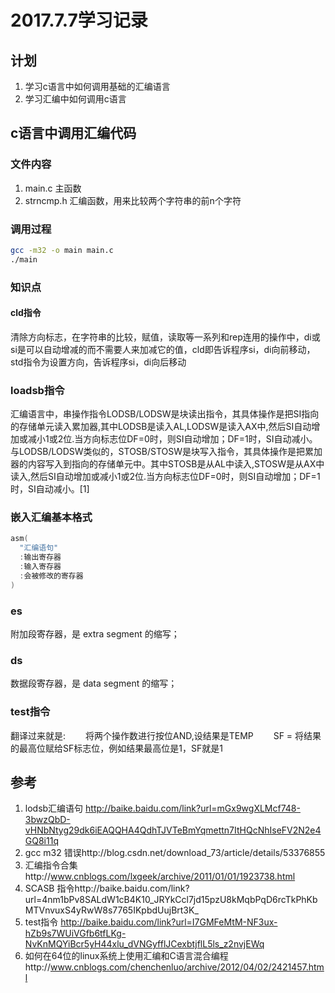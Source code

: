 # 2017.7.7学习记录
## 计划
1. 学习c语言中如何调用基础的汇编语言
2. 学习汇编中如何调用c语言

## c语言中调用汇编代码
### 文件内容
1. main.c 主函数
2. strncmp.h 汇编函数，用来比较两个字符串的前n个字符

### 调用过程
```bash
gcc -m32 -o main main.c
./main
```
### 知识点

#### cld指令
清除方向标志，在字符串的比较，赋值，读取等一系列和rep连用的操作中，di或si是可以自动增减的而不需要人来加减它的值，cld即告诉程序si，di向前移动，std指令为设置方向，告诉程序si，di向后移动
### loadsb指令
汇编语言中，串操作指令LODSB/LODSW是块读出指令，其具体操作是把SI指向的存储单元读入累加器,其中LODSB是读入AL,LODSW是读入AX中,然后SI自动增加或减小1或2位.当方向标志位DF=0时，则SI自动增加；DF=1时，SI自动减小。
与LODSB/LODSW类似的，STOSB/STOSW是块写入指令，其具体操作是把累加器的内容写入到指向的存储单元中。其中STOSB是从AL中读入,STOSW是从AX中读入,然后SI自动增加或减小1或2位.当方向标志位DF=0时，则SI自动增加；DF=1时，SI自动减小。[1]
### 嵌入汇编基本格式
```c
asm(
  "汇编语句"
  :输出寄存器
  :输入寄存器
  :会被修改的寄存器
)
```
### es
附加段寄存器，是 extra segment 的缩写；
### ds
数据段寄存器，是  data segment 的缩写；
### test指令
翻译过来就是:
　　将两个操作数进行按位AND,设结果是TEMP
　　SF = 将结果的最高位赋给SF标志位，例如结果最高位是1，SF就是1
## 参考
1. lodsb汇编语句 http://baike.baidu.com/link?url=mGx9wgXLMcf748-3bwzQbD-vHNbNtyg29dk6iEAQQHA4QdhTJVTeBmYqmettn7ItHQcNhIseFV2N2e4GQ8i11q
2. gcc m32 错误http://blog.csdn.net/download_73/article/details/53376855
3. 汇编指令合集http://www.cnblogs.com/lxgeek/archive/2011/01/01/1923738.html
4. SCASB 指令http://baike.baidu.com/link?url=4nm1bPv8SALdW1cB4K10_JRYkCcl7jd15pzU8kMqbPqD6rcTkPhKbMTVnvuxS4yRwW8s7765IKpbdUujBrt3K_
5. test指令
http://baike.baidu.com/link?url=I7GMFeMtM-NF3ux-hZb9s7WUiVGfb6tfLKg-NvKnMQYiBcr5yH44xlu_dVNGyfflJCexbtjflL5ls_z2nvjEWq
6. 如何在64位的linux系统上使用汇编和C语言混合编程http://www.cnblogs.com/chenchenluo/archive/2012/04/02/2421457.html
